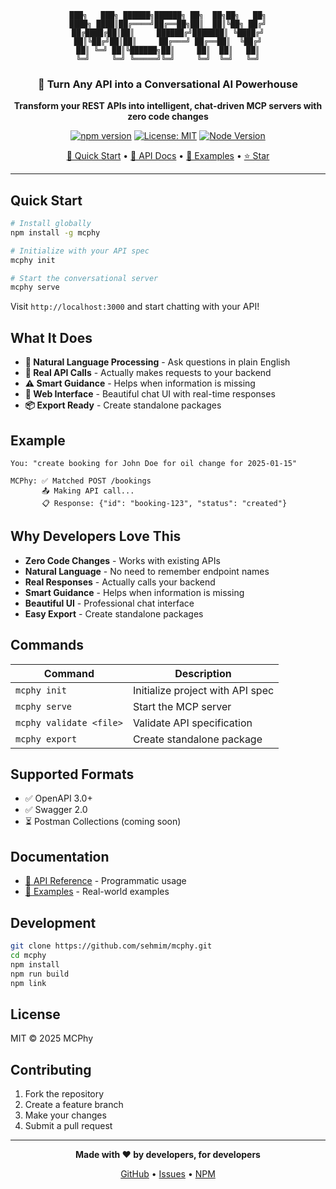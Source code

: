 <div align="center">

```
███╗   ███╗ ██████╗██████╗ ██╗  ██╗██╗   ██╗
████╗ ████║██╔════╝██╔══██╗██║  ██║╚██╗ ██╔╝
██╔████╔██║██║     ██████╔╝███████║ ╚████╔╝
██║╚██╔╝██║██║     ██╔═══╝ ██╔══██║  ╚██╔╝
██║ ╚═╝ ██║╚██████╗██║     ██║  ██║   ██║
╚═╝     ╚═╝ ╚═════╝╚═╝     ╚═╝  ╚═╝   ╚═╝
```

### 🚀 Turn Any API into a Conversational AI Powerhouse

**Transform your REST APIs into intelligent, chat-driven MCP servers with zero code changes**

[![npm version](https://img.shields.io/npm/v/mcphy.svg?style=for-the-badge&color=brightgreen)](https://www.npmjs.com/package/mcphy)
[![License: MIT](https://img.shields.io/badge/License-MIT-blue.svg?style=for-the-badge)](LICENSE)
[![Node Version](https://img.shields.io/badge/node-%3E%3D18.0.0-brightgreen?style=for-the-badge&logo=node.js)](https://nodejs.org)

[🎯 Quick Start](#-quick-start) • [📖 API Docs](./docs/API.md) • [🎨 Examples](./docs/EXAMPLES.md) • [⭐ Star](https://github.com/sehmim/mcphy)

---

</div>

## Quick Start

```bash
# Install globally
npm install -g mcphy

# Initialize with your API spec
mcphy init

# Start the conversational server
mcphy serve
```

Visit `http://localhost:3000` and start chatting with your API!

## What It Does

- **🧠 Natural Language Processing** - Ask questions in plain English
- **🔌 Real API Calls** - Actually makes requests to your backend
- **⚠️ Smart Guidance** - Helps when information is missing
- **💬 Web Interface** - Beautiful chat UI with real-time responses
- **📦 Export Ready** - Create standalone packages

## Example

```
You: "create booking for John Doe for oil change for 2025-01-15"

MCPhy: ✅ Matched POST /bookings
       📤 Making API call...
       📋 Response: {"id": "booking-123", "status": "created"}
```

## Why Developers Love This

- **Zero Code Changes** - Works with existing APIs
- **Natural Language** - No need to remember endpoint names  
- **Real Responses** - Actually calls your backend
- **Smart Guidance** - Helps when information is missing
- **Beautiful UI** - Professional chat interface
- **Easy Export** - Create standalone packages

## Commands

| Command | Description |
|---------|-------------|
| `mcphy init` | Initialize project with API spec |
| `mcphy serve` | Start the MCP server |
| `mcphy validate <file>` | Validate API specification |
| `mcphy export` | Create standalone package |

## Supported Formats

- ✅ OpenAPI 3.0+
- ✅ Swagger 2.0
- ⏳ Postman Collections (coming soon)

## Documentation

- [📖 API Reference](./docs/API.md) - Programmatic usage
- [🎨 Examples](./docs/EXAMPLES.md) - Real-world examples

## Development

```bash
git clone https://github.com/sehmim/mcphy.git
cd mcphy
npm install
npm run build
npm link
```

## License

MIT © 2025 MCPhy

## Contributing

1. Fork the repository
2. Create a feature branch
3. Make your changes
4. Submit a pull request

---

<div align="center">

**Made with ❤️ by developers, for developers**

[GitHub](https://github.com/sehmim/mcphy) • [Issues](https://github.com/sehmim/mcphy/issues) • [NPM](https://www.npmjs.com/package/mcphy)

</div>
